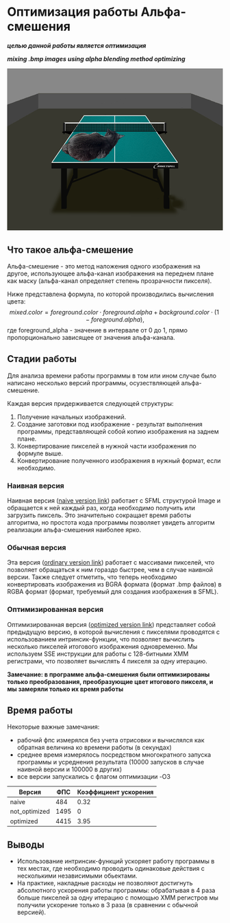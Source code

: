 # Оптимизация работы Альфа-смешения

***целью данной работы является оптимизация***

***mixing .bmp images using alpha blending method optimizing***

![](/images&font/alpha_blending_result.png?raw=true "Пример альфа-смешения изображений теннисного стола и кота")

## Что такое альфа-смешение

Альфа-смешение - это метод наложения одного изображения на другое, использующее альфа-канал изображения на переднем плане как маску
(альфа-канал определяет степень прозрачности пикселя).

Ниже представлена формула, по которой производились вычисления цвета:
$$mixed.color = foreground.color \cdot foreground.alpha + background.color \cdot (1 - foreground.alpha),$$
где foreground_alpha - значение в интервале от 0 до 1, прямо пропорционально зависящее от значения альфа-канала.


## Стадии работы

Для анализа времени работы программы в том или ином случае было написано несколько версий программы, осузествляющей альфа-смешение.

Каждая версия придерживается следующей структуры:
1. Получение начальных изображений.
2. Создание заготовки под изображение - результат выполнения программы, представляющей собой копию изображения на заднем плане.
3. Конвертирование пикселей в нужной части изображения по формуле выше.
4. Конвертирование полученного изображения в нужный формат, если необходимо.

### Наивная версия

Наивная версия ([naive version link](/implementation_versions/alpha_blending_0.cpp)) работает с SFML структурой Image и обращается к ней каждый раз, когда необходимо получить или загрузить пиксель. Это значительно сокращает время работы алгоритма, но простота кода программы позволяет увидеть алгоритм реализации альфа-смешения наиболее ярко.

### Обычная версия

Эта версия ([ordinary version link](/implementation_versions/alpha_blending_1.cpp)) работает с массивами пикселей, что позволяет обращаться к ним гораздо быстрее, чем в случае наивной версии. Также следует отметить, что теперь необходимо конвертировать изображения из BGRA формата (формат .bmp файлов) в RGBA формат (формат, требуемый для создания изображения в SFML).

### Оптимизированная версия

Оптимизированная версия ([optimized version link](/implementation_versions/alpha_blending_2.cpp)) представляет собой предыдущую версию, в которой вычисления с пикселями проводятся с использованием интринсик-функции, что позволяет вычислить несколько пикселей итогового изображения одновременно. Мы используем SSE инструкции для работы с 128-битными XMM регистрами, что позволяет вычислять 4 пикселя за одну итерацию.

**Замечание: в программе альфа-смешения были оптимизированы только преобразования, преобразующие цвет итогового пикселя, и мы замеряли только их время работы**

## Время работы

Некоторые важные замечания:
- рабочий фпс измерялся без учета отрисовки и вычислялся как обратная величина ко времени работы (в секундах)
- среднее время измерялось посредством многократного запуска программы и усреднения результата (10000 запусков в случае наивной версии и 100000 в других)
- все версии запускались с флагом оптимизации -O3

| Версия                    | ФПС   | Коэффициент ускорения |
| ------------------------- | ----- | --------------------- |
| naive                     | 484   |    0.32               |
| not_optimized             | 1495  |    0                  |    
| optimized                 | 4415  |    3.95               |

## Выводы

- Использование интринсик-функций ускоряет работу программы в тех местах, где необходимо проводить одинаковые действия с несколькими независимыми обьектами.
- На практике, накладные расходы не позволяют достигнуть абсолютного ускорения работы программы: обрабатывая в 4 раза больше пикселей за одну итерацию с помощью XMM регистров мы получили ускорение только в 3 раза (в сравнении с обычной версией). 